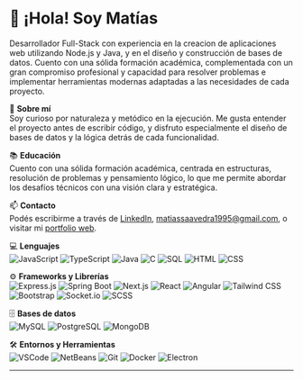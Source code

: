 # 👋 ¡Hola! Soy Matías  
Desarrollador Full-Stack con experiencia en la creacion de aplicaciones web utilizando Node.js y Java, y en el diseño y construcción de bases de datos. Cuento con una sólida formación académica, complementada con un gran compromiso profesional y capacidad para resolver problemas e implementar herramientas modernas adaptadas a las necesidades de cada proyecto.

🧠 **Sobre mí**  
Soy curioso por naturaleza y metódico en la ejecución. Me gusta entender el proyecto antes de escribir código, y disfruto especialmente el diseño de bases de datos y la lógica detrás de cada funcionalidad.

📚 **Educación**  
Cuento con una sólida formación académica, centrada en estructuras, resolución de problemas y pensamiento lógico, lo que me permite abordar los desafíos técnicos con una visión clara y estratégica.

📫 **Contacto**  
Podés escribirme a través de [LinkedIn](https://www.linkedin.com/in/saavedramatias), [matiassaavedra1995@gmail.com](mailto:matiassaavedra1995@gmail.com), o visitar mi [portfolio web](https://matias-saavedra.vercel.app).

💻 **Lenguajes**  
![JavaScript](https://img.shields.io/badge/JavaScript-%23323330.svg?style=flat&logo=javascript&logoColor=%23F7DF1E)
![TypeScript](https://img.shields.io/badge/TypeScript-%23007ACC.svg?style=flat&logo=typescript&logoColor=white)
![Java](https://img.shields.io/badge/Java-%23ED8B00.svg?style=flat&logo=java&logoColor=white)
![C](https://img.shields.io/badge/C-%2300599C.svg?style=flat&logo=c&logoColor=white)
![SQL](https://img.shields.io/badge/SQL-%2300f.svg?style=flat&logo=sqlite&logoColor=white)
![HTML](https://img.shields.io/badge/HTML5-%23E34F26.svg?style=flat&logo=html5&logoColor=white)
![CSS](https://img.shields.io/badge/CSS3-%231572B6.svg?style=flat&logo=css3&logoColor=white)

⚙️ **Frameworks y Librerías**  
![Express.js](https://img.shields.io/badge/Express.js-%23404d59.svg?style=flat&logo=express&logoColor=white)
![Spring Boot](https://img.shields.io/badge/Spring_Boot-%236DB33F.svg?style=flat&logo=spring-boot&logoColor=white)
![Next.js](https://img.shields.io/badge/Next.js-%23000000.svg?style=flat&logo=next.js&logoColor=white)
![React](https://img.shields.io/badge/React-%2361DAFB.svg?style=flat&logo=react&logoColor=black)
![Angular](https://img.shields.io/badge/Angular-%23DD0031.svg?style=flat&logo=angular&logoColor=white)
![Tailwind CSS](https://img.shields.io/badge/Tailwind_CSS-%2338B2AC.svg?style=flat&logo=tailwind-css&logoColor=white)
![Bootstrap](https://img.shields.io/badge/Bootstrap-%23563D7C.svg?style=flat&logo=bootstrap&logoColor=white)
![Socket.io](https://img.shields.io/badge/Socket.io-%23000000.svg?style=flat&logo=socket.io&logoColor=white)
![SCSS](https://img.shields.io/badge/SCSS-%23CD6799.svg?style=flat&logo=sass&logoColor=white)

🗄️ **Bases de datos**  
![MySQL](https://img.shields.io/badge/MySQL-%234479A1.svg?style=flat&logo=mysql&logoColor=white)
![PostgreSQL](https://img.shields.io/badge/PostgreSQL-%23316192.svg?style=flat&logo=postgresql&logoColor=white)
![MongoDB](https://img.shields.io/badge/MongoDB-%2347A248.svg?style=flat&logo=mongodb&logoColor=white)

🛠️ **Entornos y Herramientas**  
![VSCode](https://img.shields.io/badge/VSCode-%23007ACC.svg?style=flat&logo=visual-studio-code&logoColor=white)
![NetBeans](https://img.shields.io/badge/NetBeans-%23306EA7.svg?style=flat&logo=apache-netbeans-ide&logoColor=white)
![Git](https://img.shields.io/badge/Git-%23F05033.svg?style=flat&logo=git&logoColor=white)
![Docker](https://img.shields.io/badge/Docker-%232496ED.svg?style=flat&logo=docker&logoColor=white)
![Electron](https://img.shields.io/badge/Electron-%2320232a.svg?style=flat&logo=electron&logoColor=white)

---
